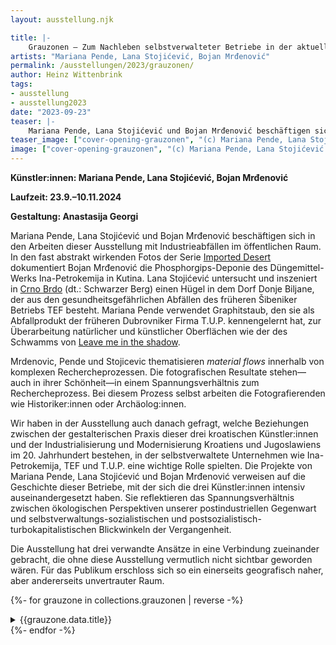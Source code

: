 ```yaml
---
layout: ausstellung.njk

title: |-
    Grauzonen – Zum Nachleben selbstverwalteter Betriebe in der aktuellen kroatischen Kunst
artists: "Mariana Pende, Lana Stojićević, Bojan Mrđenović"
permalink: /ausstellungen/2023/grauzonen/
author: Heinz Wittenbrink
tags: 
- ausstellung
- ausstellung2023
date: "2023-09-23"
teaser: |-
    Mariana Pende, Lana Stojićević und Bojan Mrđenović beschäftigen sich in den Arbeiten dieser Ausstellung mit Industrieabfällen im öffentlichen Raum. In fast abstrakt wirkenden Fotos dokumentiert Bojan Mrđenović die Phosphorgips-Deponie des Düngemittel-Werks Ina-Petrokemija in Kutina. Lana Stojićević untersucht und inszeniert in Crno Brdo (dt.: Schwarzer Berg) einen Hügel in dem Dorf Donje Biljane, der aus den gesundheitsgefährlichen Abfällen des früheren Šibeniker Betriebs TEF besteht. Mariana Pende verwendet Graphitstaub, den sie als Abfallprodukt der früheren Dubrovniker Firma TUP kennengelernt hat, zur Überarbeitung natürlicher und künstlicher Oberflächen wie der eines Schwamms.
teaser_image: ["cover-opening-grauzonen", "(c) Mariana Pende, Lana Stojićević und Bojan Mrđenović"]
image: ["cover-opening-grauzonen", "(c) Mariana Pende, Lana Stojićević und Bojan Mrđenović"]
---
```

**Künstler:innen: Mariana Pende, Lana Stojićević, Bojan Mrđenović**

**Laufzeit: 23.9.–10.11.2024**

**Gestaltung: Anastasija Georgi**

Mariana Pende, Lana Stojićević und Bojan Mrđenović beschäftigen sich in den Arbeiten dieser Ausstellung mit Industrieabfällen im öffentlichen Raum. In den fast abstrakt wirkenden Fotos der Serie [Imported Desert](/ausstellungen/2023/grauzonen/imported-desert/) dokumentiert Bojan Mrđenović die Phosphorgips-Deponie des Düngemittel-Werks Ina-Petrokemija in Kutina. Lana Stojićević untersucht und inszeniert in [Crno Brdo](/ausstellungen/2023/grauzonen/crno-brdo/) (dt.: Schwarzer Berg) einen Hügel in dem Dorf Donje Biljane, der aus den gesundheitsgefährlichen Abfällen des früheren Šibeniker Betriebs TEF besteht. Mariana Pende verwendet Graphitstaub, den sie als Abfallprodukt der früheren Dubrovniker Firma T.U.P. kennengelernt hat, zur Überarbeitung natürlicher und künstlicher Oberflächen wie der des Schwamms von [Leave me in the shadow](/ausstellungen/2023/grauzonen/leave-me-in-the-shadow/).
  
Mrdenovic, Pende und Stojicevic thematisieren *material flows* innerhalb von komplexen Rechercheprozessen. Die fotografischen Resultate stehen&mdash;auch in ihrer Schönheit&mdash;in einem Spannungsverhältnis zum Rechercheprozess. Bei diesem Prozess selbst arbeiten die Fotografierenden wie Historiker:innen oder Archäolog:innen. 

Wir haben in der Ausstellung auch danach gefragt, welche Beziehungen zwischen der gestalterischen Praxis dieser drei kroatischen Künstler:innen und der Industrialisierung und Modernisierung Kroatiens und Jugoslawiens im 20. Jahrhundert bestehen, in der selbstverwaltete Unternehmen wie Ina-Petrokemija, TEF und T.U.P. eine wichtige Rolle spielten. Die Projekte von Mariana Pende, Lana Stojićević und Bojan Mrđenović verweisen auf die Geschichte dieser Betriebe, mit der sich die drei Künstler:innen intensiv auseinandergesetzt haben. Sie reflektieren das Spannungsverhältnis zwischen ökologischen Perspektiven unserer postindustriellen Gegenwart und selbstverwaltungs-sozialistischen und postsozialistisch-turbokapitalistischen Blickwinkeln der Vergangenheit.

Die Ausstellung hat drei verwandte Ansätze in eine Verbindung zueinander gebracht, die ohne diese Ausstellung vermutlich nicht sichtbar geworden wären. Für das Publikum erschloss sich so ein einerseits geografisch naher, aber andererseits unvertrauter Raum. 




  
{%- for grauzone in collections.grauzonen  | reverse -%}
<section class="ausstellungs_details">
<details>
<summary>{{grauzone.data.title}}</summary>
{{grauzone.content}}
</details>
</section>
{%- endfor -%}






